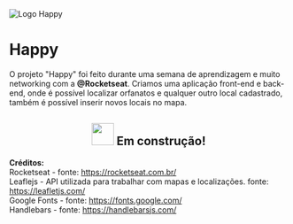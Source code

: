 <div align="justify">
<img src="https://github.com/Re04nan/Next_level_week-3-Rocketseat/blob/master/public/images/logo-icon.png?raw=true" alt="Logo Happy" title="Happy"><h1> Happy</h1> 
</div>
<p>
    O projeto "Happy" foi feito durante uma semana de aprendizagem e muito networking com a <b>@Rocketseat</b>.
    Criamos uma aplicação front-end e back-end, onde é possível localizar orfanatos e qualquer outro local cadastrado, também é possível inserir novos locais no mapa.
</p>

  <h2 align="center"><img src="https://www.flaticon.com/svg/static/icons/svg/2451/2451617.svg" width="40px"> Em construção! </h2>

**Créditos:**
</br>
Rocketseat - fonte: https://rocketseat.com.br/ </br>
Leaflejs - API utilizada para trabalhar com mapas e localizações. 
fonte: https://leafletjs.com/ </br>
Google Fonts - fonte: https://fonts.google.com/ </br>
Handlebars - fonte: https://handlebarsjs.com/


<!--
Happy Happy
A website to help you find orphanages around you! Inspired by Next Level Week 3 🚀
Status: 🚀 Under construction... 🚧
About • Features • Layout • Tech Stack • License
About
😀 Happy - is a way to connect people and orphanages. Project developed during NLW - Next Level Week offered by Rocketseat. NLW is an online experience with lots of practical content, challenges and hacks where the content is available for a week.
Features
 Entities can register on the web platform by sending:
 images of the orphanage
 entity name, email and whatsapp
 and the address so that it can appear on the map
 instructions for visitation
 Users have access to the mobile application/website, where they can:
 browse the map to see the registered institutions
 contact the entity via E-mail or WhatsApp
Layout
The application layout is available on Figma:
Made in NLW3
Web
Happy Happy Happy
Tech Stack
The following tools were used in the construction of the project:
Prototype: Figma → Protótipo (Happy)
Maps: Leaflet
Editor: Visual Studio Code → Extensions: TabNine | Prettier | Live Server
Fonts: Google Fonts
How to contribute
Fork the project.
Create a new branch with your changes: git checkout -b my-feature
Save your changes and create a commit message telling you what you did: git commit -m" feature: My new feature "
Submit your changes: git push origin my-feature
License
This project is under the license MIT.
Made with love by Ana Laura 👋🏽 Get in Touch!
->
